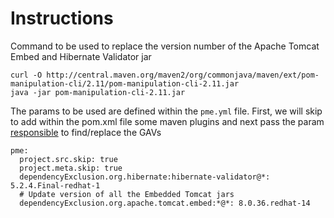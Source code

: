 # Instructions

Command to be used to replace the version number of the Apache Tomcat Embed and Hibernate Validator jar

```
curl -O http://central.maven.org/maven2/org/commonjava/maven/ext/pom-manipulation-cli/2.11/pom-manipulation-cli-2.11.jar
java -jar pom-manipulation-cli-2.11.jar 
```

The params to be used are defined within the `pme.yml` file. First, we will skip to add within the pom.xml file
some maven plugins and next pass the param [responsible](https://release-engineering.github.io/pom-manipulation-ext/guide/dep-manip.html) to find/replace the GAVs

```
pme:
  project.src.skip: true
  project.meta.skip: true
  dependencyExclusion.org.hibernate:hibernate-validator@*: 5.2.4.Final-redhat-1
  # Update version of all the Embedded Tomcat jars
  dependencyExclusion.org.apache.tomcat.embed:*@*: 8.0.36.redhat-14
```